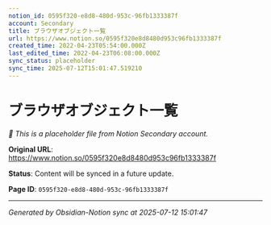 ```yaml
---
notion_id: 0595f320-e8d8-480d-953c-96fb1333387f
account: Secondary
title: ブラウザオブジェクト一覧
url: https://www.notion.so/0595f320e8d8480d953c96fb1333387f
created_time: 2022-04-23T05:54:00.000Z
last_edited_time: 2022-04-23T06:08:00.000Z
sync_status: placeholder
sync_time: 2025-07-12T15:01:47.519210
---
```


# ブラウザオブジェクト一覧

*🔄 This is a placeholder file from Notion Secondary account.*

**Original URL**: https://www.notion.so/0595f320e8d8480d953c96fb1333387f

**Status**: Content will be synced in a future update.

**Page ID**: `0595f320-e8d8-480d-953c-96fb1333387f`

---

*Generated by Obsidian-Notion sync at 2025-07-12 15:01:47*
